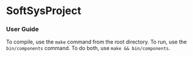 # SoftSysProject

### User Guide
To compile, use the `make` command from the root directory.
To run, use the `bin/components` command.
To do both, use `make && bin/components`.
